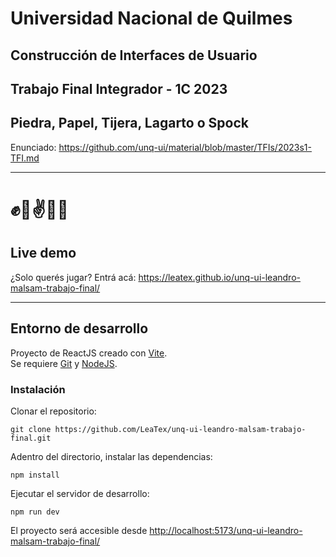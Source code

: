# Universidad Nacional de Quilmes

## Construcción de Interfaces de Usuario

## Trabajo Final Integrador - 1C 2023
## Piedra, Papel, Tijera, Lagarto o Spock

Enunciado: <https://github.com/unq-ui/material/blob/master/TFIs/2023s1-TFI.md>

___

# ✊🤚✌🤏🖖

## Live demo

¿Solo querés jugar? Entrá acá: <https://leatex.github.io/unq-ui-leandro-malsam-trabajo-final/>

___

## Entorno de desarrollo

Proyecto de ReactJS creado con [Vite](https://vitejs.dev/).  
Se requiere [Git](https://git-scm.com/downloads) y [NodeJS](https://nodejs.org/es/download/).

### Instalación

Clonar el repositorio:
```
git clone https://github.com/LeaTex/unq-ui-leandro-malsam-trabajo-final.git
```

Adentro del directorio, instalar las dependencias:
```
npm install
```

Ejecutar el servidor de desarrollo:
```
npm run dev
```

El proyecto será accesible desde <http://localhost:5173/unq-ui-leandro-malsam-trabajo-final/>